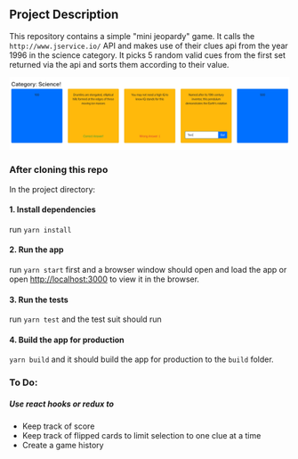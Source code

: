 ## Project Description

This repository contains a simple "mini jeopardy" game. It calls the `http://www.jservice.io/` API and makes use of their clues api from the year 1996 in the science category. It picks 5 random valid cues from the first set returned via the api and sorts them according to their value.

![Alt text](screenshot.png?raw=true "Title")


### After cloning this repo

In the project directory: 

#### 1. Install dependencies

run `yarn install`

#### 2. Run the app

run `yarn start` first and a browser window should open and load the app
or open [http://localhost:3000](http://localhost:3000) to view it in the browser.

#### 3. Run the tests

run `yarn test` and the test suit should run

#### 4. Build the app for production

`yarn build` and it should build the app for production to the `build` folder.


### To Do:
##### Use react hooks or redux to 
- Keep track of score
- Keep track of flipped cards to limit selection to one clue at a time
- Create a game history
